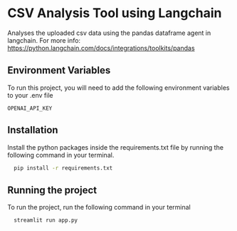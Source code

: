 
# CSV Analysis Tool using Langchain

Analyses the uploaded csv data using the pandas dataframe agent in langchain.
For more info: https://python.langchain.com/docs/integrations/toolkits/pandas


## Environment Variables

To run this project, you will need to add the following environment variables to your .env file

`OPENAI_API_KEY`



## Installation

Install the python packages inside the requirements.txt file by running the following command in your terminal.

```bash
  pip install -r requirements.txt
```
    
## Running the project

To run the project, run the following command in your terminal

```bash
  streamlit run app.py
```

